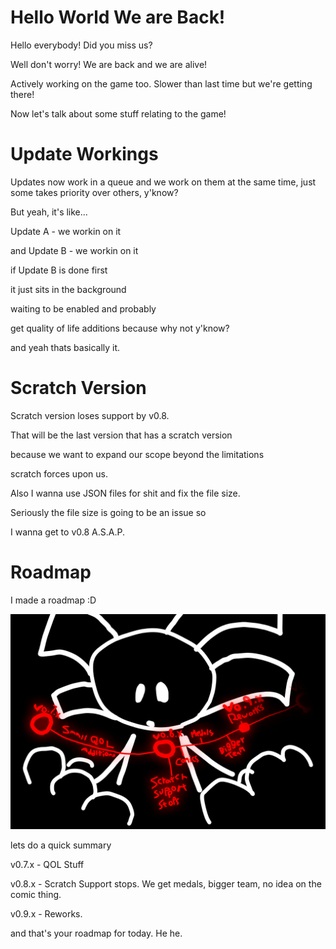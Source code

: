 # Hello World We are Back!
Hello everybody! Did you miss us?

Well don't worry! We are back and we are alive!

Actively working on the game too. Slower than last time but we're getting there!

Now let's talk about some stuff relating to the game!



# Update Workings
Updates now work in a queue and we work on them at the same time, just some takes priority over others, y'know?

But yeah, it's like...



Update A - we workin on it

and Update B - we workin on it



if Update B is done first

it just sits in the background

waiting to be enabled and probably

get quality of life additions because why not y'know?



and yeah thats basically it.



# Scratch Version
Scratch version loses support by v0.8.

That will be the last version that has a scratch version

because we want to expand our scope beyond the limitations 

scratch forces upon us.



Also I wanna use JSON files for shit and fix the file size.

Seriously the file size is going to be an issue so

I wanna get to v0.8 A.S.A.P.



# Roadmap
I made a roadmap :D

![Summary Below](../-DevStuff/roadmapYears.png)

lets do a quick summary



v0.7.x - QOL Stuff

v0.8.x - Scratch Support stops. We get medals, bigger team, no idea on the comic thing.

v0.9.x - Reworks.



and that's your roadmap for today. He he.
